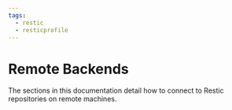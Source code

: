 ```yaml
---
tags:
  - restic
  - resticprofile
---
```


# Remote Backends

The sections in this documentation detail how to connect to Restic repositories on remote machines.
